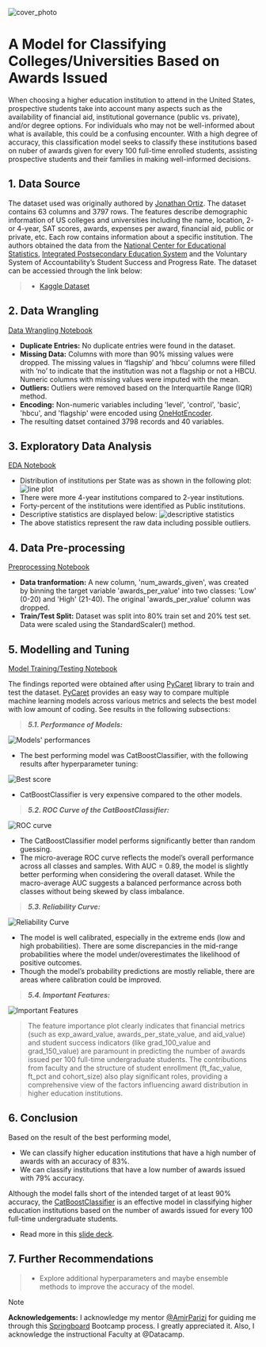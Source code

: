 ![cover_photo](ai-generated-HEd.jpg)
# A Model for Classifying Colleges/Universities Based on Awards Issued

When choosing a higher education institution to attend in the United States, prospective students take into account many aspects such as the availability of financial aid, institutional governance (public vs. private), and/or degree options. For individuals who may not be well-informed about what is available, this could be a confusing encounter. With a high degree of accuracy, this classification model seeks to classify these institutions based on nuber of awards given for every 100 full-time enrolled students, assisting prospective students and their families in making well-informed decisions.

## 1. Data Source

The dataset used was originally authored by [Jonathan Ortiz](https://data.world/databeats). The dataset contains 63 columns and 3797 rows. The features describe demographic information of US colleges and universities including the name, location, 2- or 4-year, SAT scores, awards, expenses per award, financial aid, public or private, etc. Each row contains information about a specific institution. The authors obtained the data from the [National Center for Educational Statistics](https://nces.ed.gov/), [Integrated Postsecondary Education System](https://nces.ed.gov/ipeds/) and the Voluntary System of Accountability’s Student Success and Progress Rate. The dataset can be accessied through the link below:

> * [Kaggle Dataset](https://www.kaggle.com/datasets/thedevastator/boost-student-success-with-college-completion-da/data?select=cc_institution_details.csv)

## 2. Data Wrangling

[Data Wrangling Notebook](HigherEd_Awards_Capstone_Project/HigherEd_Awards_Data_Wrangling.ipynb) 
-	**Duplicate Entries:** No duplicate entries were found in the dataset.
-	**Missing Data:** Columns with more than 90% missing values were dropped. The missing values in ‘flagship’ and ‘hbcu’ columns were filled with ‘no’ to indicate that the institution was not a flagship or not a HBCU. Numeric columns with missing values were imputed with the mean.
-	**Outliers:** Outliers were removed based on the Interquartile Range (IQR) method.
-	**Encoding:** Non-numeric variables including 'level', 'control', 'basic', 'hbcu', and 'flagship' were encoded using [OneHotEncoder](https://scikit-learn.org/stable/modules/generated/sklearn.preprocessing.OneHotEncoder.html).
-	The resulting datset contained 3798 records and 40 variables.

## 3. Exploratory Data Analysis
[EDA Notebook](HigherEd_Awards_Capstone_Project/HigherEd_Awards_EDA.ipynb)
- Distribution of institutions per State was as shown in the following plot:
  ![line plot](Institution-distribution-per-state.jpg)
- There were more 4-year institutions compared to 2-year institutions.
- Forty-percent of the institutions were identified as Public institutions.
- Descriptive statistics are displayed below:
  ![descriptive statistics](descriptive-statistics.JPG)
- The above statistics represent the raw data including possible outliers.
## 4. Data Pre-processing
[Preprocessing Notebook](HigherEd_Awards_Capstone_Project/HigherED_Awards_Preprocessing.ipynb) 
- **Data tranformation:** A new column, 'num_awards_given', was created by binning the target variable 'awards_per_value' into two classes: 'Low' (0-20) and 'High' (21-40). The original 'awards_per_value' column was dropped.
- **Train/Test Split:** Dataset was split into 80% train set and 20% test set. Data were scaled using the StandardScaler() method.
## 5. Modelling and Tuning
[Model Training/Testing Notebook](HigherEd_Awards_Capstone_Project/HigherED_Awards_ClassificationModels.ipynb) 

The findings reported were obtained after using [PyCaret](https://pycaret.org/) library to train and test the dataset. [PyCaret](https://pycaret.org/) provides an easy way to compare multiple machine learning models across various metrics and selects the best model with low amount of coding. See results in the following subsections:

> ***5.1. Performance of Models:***

  ![Models' performances](Model-Performances.JPG) 

  - The best performing model was CatBoostClassifier, with the following results after hyperparameter tuning:

  ![Best score](Best-Model-cb.JPG)

 - CatBoostClassifier is very expensive compared to the other models.

> ***5.2. ROC Curve of the CatBoostClassifier:***

  ![ROC curve](ROC-Curve-cb.jpg)
- The CatBoostClassifier model performs significantly better than random guessing.
- The micro-average ROC curve reflects the model’s overall performance across all classes and samples. With AUC = 0.89, the model is slightly better performing when considering the overall dataset. While the macro-average AUC suggests a balanced performance across both classes without being skewed by class imbalance.

> ***5.3. Reliability Curve:***

  ![Reliability Curve](Reliability-Curve-cb.jpg)
- The model is well calibrated, especially in the extreme ends (low and high probabilities). There are some discrepancies in the mid-range probabilities where the model under/overestimates the likelihood of positive outcomes.
- Though the model’s probability predictions are mostly reliable, there are areas where calibration could be improved.

> ***5.4. Important Features:***

  ![Important Features](Feature-Import-cb.jpg)
> The feature importance plot clearly indicates that financial metrics (such as exp_award_value, awards_per_state_value, and aid_value) and student success indicators (like grad_100_value and grad_150_value) are paramount in predicting the number of awards issued per 100 full-time undergraduate students. The contributions from faculty and the structure of student enrollment (ft_fac_value, ft_pct and cohort_size) also play significant roles, providing a comprehensive view of the factors influencing award distribution in higher education institutions.

## 6. Conclusion
Based on the result of the best performing model,
 * We can classify higher education institutions that have a high number of awards with an accuracy of 83%.
 * We can classify institutions that have a low number of awards issued with 79% accuracy.

Although the model falls short of the intended target of at least 90% accuracy, the [CatBoostClassifier](https://catboost.ai/en/docs/concepts/python-reference_catboostclassifier) is an effective model in classifying higher education institutions based on the number of awards issued for every 100 full-time undergraduate students.

- Read more in this [slide deck](HigherEd_Awards_Capstone_Project/HigherEd_Awards_TheDataStory).
## 7. Further Recommendations
> * Explore additional hyperparameters and maybe ensemble methods to improve the accuracy of the model.

> [!NOTE]
**Acknowledgements:**
I acknowledge my mentor [@AmirParizi](https://www.linkedin.com/in/amir-parizi-29b532174/) for guiding me through this [Springboard](https://www.springboard.com/landing/home-choices/) Bootcamp process. I greatly appreciated it. Also, I acknowledge the instructional Faculty at @Datacamp.  
